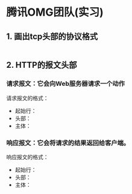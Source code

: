 # 腾讯OMG团队(实习)
## 1. 画出tcp头部的协议格式
![]()

## 2. HTTP的报文头部
### 请求报文：它会向Web服务器请求一个动作
请求报文的格式：
+ 起始行： <method> <request-URL> <version>
+ 头部：   <headers>
+ 主体：   <entity-body>

 
### 响应报文：它会将请求的结果返回给客户端。
响应报文的格式：
+ 起始行：  <version> <status> <reason-phrase>
+ 头部：    <headers>
+ 主体：    <entity-body>